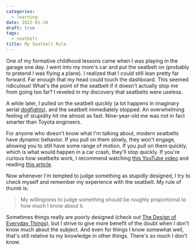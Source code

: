 ```yaml
---
categories:
  - learning
date: 2022-01-30
draft: true
tags:
  - seatbelt
title: My Seatbelt Rule
---
```


One of my formative childhood lessons came when I was playing in the garage one
day. I went into my mom's car and put the seatbelt on (probably to pretend I
was flying a plane). I realized that I could still lean pretty far forward. Far
enough that my head could touch the dashboard. This seemed ridiculous! What's
the point of the seatbelt if it doesn't actually stop me from going too far? I
reveled in my discovery that seatbelts were useless.

A while later, I pulled on the seatbelt quickly (a lot happens in imaginary
aerial [dogfights](https://en.wikipedia.org/wiki/Dogfight)), and the seatbelt
immediately stopped. An overwhelming feeling of stupidity hit me almost as
fast. Nine-year-old me was not in fact smarter than Toyota engineers.

For anyone who doesn't know what I'm talking about, modern seatbelts have
dynamic behavior. If you pull on them slowly, they won't engage, allowing you to
still have some range of motion. If you pull on them quickly, which is what
would happen in a car crash, they'll stop quickly. If you're curious how
seatbelts work, I recommend watching [this YouTube
video](https://www.youtube.com/watch?v=uRaU1HMJyCo) and reading [this
article](https://howcarpartswork.blogspot.com/2016/05/seat-belt-working.html).

Now whenever I'm tempted to judge something as stupidly designed, I try to check
myself and remember my experience with the seatbelt. My rule of thumb is:

> My willingness to judge something should be roughly proportional to how much I
> know about it.

Sometimes things really are poorly designed (check out [The Design of Everyday
Things](https://www.amazon.com/Design-Everyday-Things-Revised-Expanded/dp/0465050654?&linkCode=ll1&tag=thdalo00-20&linkId=073e8798f7afc5fba508aa95f8813219&language=en_US&ref_=as_li_ss_tl)),
but I strive to give more benefit of the doubt when I don't know much about the
subject. And even for things I know somewhat well, that's still relative to my
knowledge in other things. There's so much I don't know.
